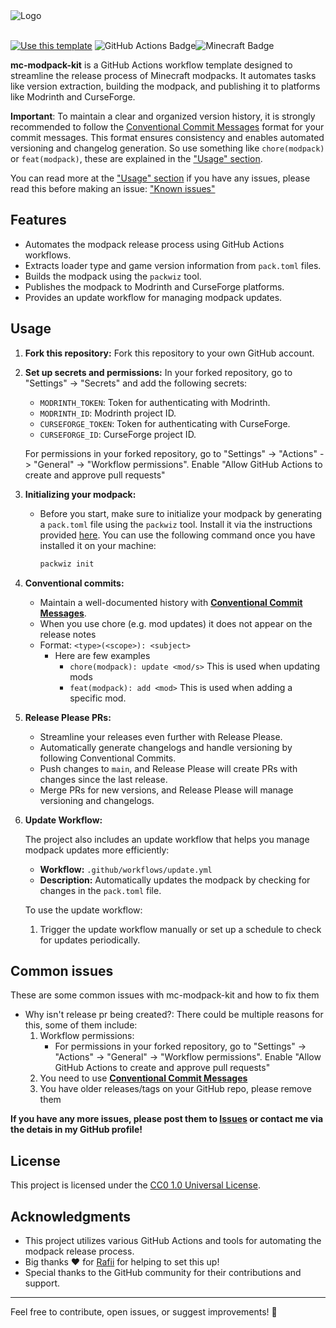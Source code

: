 <picture>
  <source media="(prefers-color-scheme: dark)" srcset="https://github.com/jh-devv/mc-modpack-kit/assets/122896463/003f8682-7e4f-4797-bdc8-2610a5d505de">
   <source media="(prefers-color-scheme: light)" srcset="https://github.com/jh-devv/mc-modpack-kit/assets/122896463/55e900a0-6de4-49e7-a9b0-2a8c764c9a4a">
  <img alt="Logo">
</picture>
<br></br>

[![Use this template](https://img.shields.io/badge/use%20this-template-blue?logo=github&style=for-the-badge)](https://github.com/badges/shields/generate)
![GitHub Actions Badge](https://img.shields.io/badge/GitHub%20Actions-2088FF?logo=githubactions&logoColor=fff&style=for-the-badge)![Minecraft Badge](https://img.shields.io/badge/Minecraft-62B47A?logo=minecraft&logoColor=fff&style=for-the-badge)

**mc-modpack-kit** is a GitHub Actions workflow template designed to streamline the release process of Minecraft modpacks. It automates tasks like version extraction, building the modpack, and publishing it to platforms like Modrinth and CurseForge.

**Important**: To maintain a clear and organized version history, it is strongly recommended to follow the [Conventional Commit Messages](https://www.conventionalcommits.org/en/v1.0.0/) format for your commit messages. This format ensures consistency and enables automated versioning and changelog generation. So use something like `chore(modpack)` or `feat(modpack)`, these are explained in the ["Usage" section](#usage).

You can read more at the ["Usage" section](#usage)
if you have any issues, please read this before making an issue: ["Known issues"](#common-issues)

## Features

- Automates the modpack release process using GitHub Actions workflows.
- Extracts loader type and game version information from `pack.toml` files.
- Builds the modpack using the `packwiz` tool.
- Publishes the modpack to Modrinth and CurseForge platforms.
- Provides an update workflow for managing modpack updates.

## Usage

1. **Fork this repository:** Fork this repository to your own GitHub account.

2. **Set up secrets and permissions:**
     In your forked repository, go to "Settings" -> "Secrets" and add the following secrets:

   - `MODRINTH_TOKEN`: Token for authenticating with Modrinth.
   - `MODRINTH_ID`: Modrinth project ID.
   - `CURSEFORGE_TOKEN`: Token for authenticating with CurseForge.
   - `CURSEFORGE_ID`: CurseForge project ID.
  
    For permissions in your forked repository, go to "Settings" -> "Actions" -> "General" -> "Workflow permissions".
    Enable "Allow GitHub Actions to create and approve pull requests"

3. **Initializing your modpack:**

   - Before you start, make sure to initialize your modpack by generating a `pack.toml` file using the `packwiz` tool. Install it via the instructions provided [here](https://packwiz.infra.link/installation/). You can use the following command once you have installed it on your machine:
     ```sh
     packwiz init
     ```

4. **Conventional commits:**
   - Maintain a well-documented history with [**Conventional Commit Messages**](https://www.conventionalcommits.org/en/v1.0.0/).
   - When you use chore (e.g. mod updates) it does not appear on the release notes
   - Format: `<type>(<scope>): <subject>`
     - Here are few examples
       - `chore(modpack): update <mod/s>` This is used when updating mods
       - `feat(modpack): add <mod>` This is used when adding a specific mod.

5. **Release Please PRs:**
   - Streamline your releases even further with Release Please.
   - Automatically generate changelogs and handle versioning by following Conventional Commits.
   - Push changes to `main`, and Release Please will create PRs with changes since the last release.
   - Merge PRs for new versions, and Release Please will manage versioning and changelogs.

6. **Update Workflow:**

   The project also includes an update workflow that helps you manage modpack updates more efficiently:

   - **Workflow:** `.github/workflows/update.yml`
   - **Description:** Automatically updates the modpack by checking for changes in the `pack.toml` file.

   To use the update workflow:

   1. Trigger the update workflow manually or set up a schedule to check for updates periodically.

## Common issues

These are some common issues with mc-modpack-kit and how to fix them

- Why isn't release pr being created?:
   There could be multiple reasons for this, some of them include:
   1. Workflow permissions:
      - For permissions in your forked repository, go to "Settings" -> "Actions" -> "General" -> "Workflow permissions". Enable "Allow GitHub Actions to create and approve pull requests"
   2. You need to use [**Conventional Commit Messages**](https://www.conventionalcommits.org/en/v1.0.0/)
   3. You have older releases/tags on your GitHub repo, please remove them

**If you have any more issues, please post them to [Issues](https://github.com/jh-devv/mc-modpack-kit/issues) or contact me via the detais in my GitHub profile!**

## License

This project is licensed under the [CC0 1.0 Universal License](LICENSE).

## Acknowledgments

- This project utilizes various GitHub Actions and tools for automating the modpack release process.
- Big thanks ❤️ for [Rafii](https://github.com/Rafii2198) for helping to set this up!
- Special thanks to the GitHub community for their contributions and support.

---

<!---For detailed usage instructions and customization options, please refer to the [documentation](https://github.com/yourusername/mc-modpack-kit/wiki).-->

Feel free to contribute, open issues, or suggest improvements! 🚀

